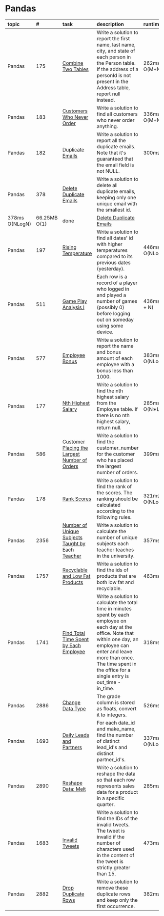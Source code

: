 # Pandas

| topic     | #    | task                                         | description                                                                 | runtime  | memory  | Status | link                                                                                   |
| :-------- | :--- | :------------------------------------------- | :------------------------------------------------------------------------- | :------- | :------ | :----- | :------------------------------------------------------------------------------------- |
| Pandas | 175 |[Combine Two Tables](count_prefix_suffix_pairs.py) | Write a solution to report the first name, last name, city, and state of each person in the Person table. If the address of a personId is not present in the Address table, report null instead. | 262ms O(M+N) | 67.85MB O(M+N) | done  | [Combine Two Tables](https://leetcode.com/problems/combine-two-tables/) |
| Pandas | 183 |[Customers Who Never Order](сustomers_who_never_order.py) | Write a solution to find all customers who never order anything. | 336ms O(M+N) | 67.56MB O(N) | done  | [Customers Who Never Order](https://leetcode.com/problems/customers-who-never-order/) |
| Pandas | 182 |[Duplicate Emails](duplicate_emails.py) | Write a solution to report all the duplicate emails. Note that it's guaranteed that the email field is not NULL. | 300ms O(N) | 67.45MB O(N) | done  | [Duplicate Emails](https://leetcode.com/problems/duplicate-emails/) |
| Pandas | 378 |[Delete Duplicate Emails](deleted_duplicate_emails.py) | Write a solution to delete all duplicate emails, keeping only one unique email with the smallest id.
| 378ms O(NLogN) | 66.25MB O(1) | done  | [Delete Duplicate Emails](https://leetcode.com/problems/delete-duplicate-emails) |
| Pandas | 197 |[Rising Temperature](deleted_duplicate_emails.py) | Write a solution to find all dates' id with higher temperatures compared to its previous dates (yesterday). | 446ms O(NLogN) | 67.98MB O(N) | done  | [Rising Temperature](https://leetcode.com/problems/rising-temperature) |
| Pandas | 511 |[Game Play Analysis I](game_play_analysis.py) | Each row is a record of a player who logged in and played a number of games (possibly 0) before logging out on someday using some device. | 436ms O(M + N) | 67.58MB O(N) | done  | [Game Play Analysis I](https://leetcode.com/problems/game-play-analysis-i) |
| Pandas | 577 |[Employee Bonus](employee_bonus.py) | Write a solution to report the name and bonus amount of each employee with a bonus less than 1000. | 383ms O(NLogN) | 67.63.58MB O(M + N) | done  | [Employee Bonus](https://leetcode.com/problems/employee-bonus/) |
| Pandas | 177 |[Nth Highest Salary](nth_highest_salary.py) | Write a solution to find the nth highest salary from the Employee table. If there is no nth highest salary, return null. | 285ms O(N∗Log(N)) | 66.78MB O(N) | done  | [Nth Highest Salary](https://leetcode.com/problems/nth-highest-salary) |
| Pandas | 586 |[Customer Placing the Largest Number of Orders](customer_placing_largest_number_orders.py) |Write a solution to find the customer_number for the customer who has placed the largest number of orders. | 399ms O(N) | 66.09MB O(N) | done  | [Customer Placing the Largest Number of Orders](https://leetcode.com/problems/nth-highest-salary) |
| Pandas | 178 |[Rank Scores](rank_scores.py) |Write a solution to find the rank of the scores. The ranking should be calculated according to the following rules. | 321ms O(NLogN) | 68.16MB O(N) | done  | [Rank Scores](https://leetcode.com/problems/rank-scores) |
| Pandas | 2356 |[Number of Unique Subjects Taught by Each Teacher](each_teacher.py) | Write a solution to calculate the number of unique subjects each teacher teaches in the university. | 357ms O(N) | 67.53MB O(N) | done  | [Number of Unique Subjects Taught by Each Teacher](https://leetcode.com/problems/number-of-unique-subjects-taught-by-each-teacher) |
| Pandas | 1757 |[Recyclable and Low Fat Products](low_fat_products.py) | Write a solution to find the ids of products that are both low fat and recyclable. | 463ms O(N) | 67.51MB O(N) | done  | [Recyclable and Low Fat Products](https://leetcode.com/problems/recyclable-and-low-fat-products) |
| Pandas | 1741 | [Find Total Time Spent by Each Employee](low_fat_products.py) |Write a solution to calculate the total time in minutes spent by each employee on each day at the office. Note that within one day, an employee can enter and leave more than once. The time spent in the office for a single entry is out_time - in_time. | 318ms O(N) | 66.98MB O(N) | done  | [Find Total Time Spent by Each Employee](https://leetcode.com/problems/find-total-time-spent-by-each-employee) |
| Pandas | 2886 | [Change Data Type](change_data_type.py) | The grade column is stored as floats, convert it to integers. | 526ms O(N) | 66.06MB O(N) | done  | [Change Data Type](https://leetcode.com/problems/change-data-type) |
| Pandas | 1693 | [Daily Leads and Partners](daily_leads_partners.py) | For each date_id and make_name, find the number of distinct lead_id's and distinct partner_id's. | 337ms O(NLogN) | 67.37MB O(N) | done  | [Daily Leads and Partners](https://leetcode.com/problems/daily-leads-and-partners) |
| Pandas | 2890 | [Reshape Data: Melt](reshape_data_melt.py) | Write a solution to reshape the data so that each row represents sales data for a product in a specific quarter. | 285ms O(N) | 66.64MB O(N) | done  | [Reshape Data: Melt](https://leetcode.com/problems/reshape-data-melt) |
| Pandas | 1683 | [Invalid Tweets](invalid_tweets.py) | Write a solution to find the IDs of the invalid tweets. The tweet is invalid if the number of characters used in the content of the tweet is strictly greater than 15. | 473ms O(N) | 66.86MB O(N) | done  | [Invalid Tweets](https://leetcode.com/problems/invalid-tweets) |
| Pandas | 2882 | [Drop Duplicate Rows](drop_duplicate_rows.py) | Write a solution to remove these duplicate rows and keep only the first occurrence. | 382ms O(N) | 66.18MB O(N) | done  | [Drop Duplicate Rows](https://leetcode.com/problems/drop-duplicate-rows) |
